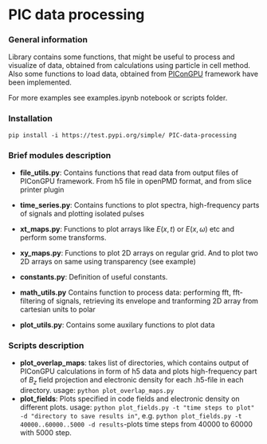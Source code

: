 # PIC data processing
### General information
Library contains some functions, that might be useful to process and visualize of data, obtained from calculations using particle in cell method. Also some functions to load data, obtained from [PIConGPU](https://github.com/ComputationalRadiationPhysics/picongpu/tree/0.6.0) framework have been implemented. 

For more examples see examples.ipynb notebook or scripts folder.

### Installation
```pip install -i https://test.pypi.org/simple/ PIC-data-processing```
### Brief modules description
* **file_utils.py**:
Contains functions that read data from output files of PIConGPU framework. From h5 file in openPMD format, and from slice printer plugin
* **time_series.py**:
Contains functions to plot spectra, high-frequency parts of signals and plotting isolated pulses 
* **xt_maps.py**:
Functions to plot arrays like $E(x,t)$ or $E(x,\omega)$ etc and perform some transforms.
* **xy_maps.py**:
Functions to plot 2D arrays on regular grid. And to plot two 2D arrays on same using transparency (see example)

* **constants.py**:
Definition of useful constants.
* **math_utils.py**
Contains function to process data: performing fft, fft-filtering of signals, retrieving its envelope and tranforming 2D array from cartesian units to polar
* **plot_utils.py**:
Contains some auxilary functions to plot data
### Scripts description
* **plot_overlap_maps**: takes list of directories, which contains output of PIConGPU calculations in form of h5 data and plots high-frequency part of $B_z$ field projection and electronic density for each .h5-file in each directory. usage: ```python plot_overlap_maps.py```
* **plot_fields**: Plots specified in code fields and electronic density on different plots. usage: ```python plot_fields.py -t "time steps to plot" -d "directory to save results in"```, e.g. ```python plot_fields.py -t 40000..60000..5000 -d results```-plots time steps from 40000 to 60000 with 5000 step.

